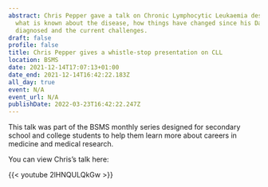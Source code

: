 ```yaml
---
abstract: Chris Pepper gave a talk on Chronic Lymphocytic Leukaemia describing
  what is known about the disease, how things have changed since his Dad was
  diagnosed and the current challenges.
draft: false
profile: false
title: Chris Pepper gives a whistle-stop presentation on CLL
location: BSMS
date: 2021-12-14T17:07:13+01:00
date_end: 2021-12-14T16:42:22.183Z
all_day: true
event: N/A
event_url: N/A
publishDate: 2022-03-23T16:42:22.247Z
---
```

This talk was part of the BSMS monthly series designed for secondary school and college students to help them learn more about careers in medicine and medical research. 

You can view Chris’s talk here:

{{< youtube 2lHNQULQkGw >}}
